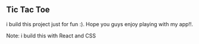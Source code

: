 ## Tic Tac Toe

i build this project just for fun :). Hope you guys enjoy playing with my app!!.

Note: i build this with React and CSS
